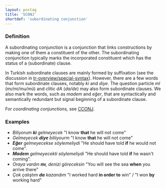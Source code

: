 ```yaml
---
layout: postag
title: 'SCONJ'
shortdef: 'subordinating conjunction'
---
```



### Definition

A subordinating conjunction is a conjunction that links constructions by making one of them a constituent of the other. 
The subordinating conjunction typically marks the incorporated constituent which has the status of a (subordinate) clause.

In Turkish subordinate clauses are mainly formed by suffixation (see the discussion in [tr-overview/special-syntax]()).
However, there are a few words that form subordinate clauses, notably _ki_ and _diye_.
The question particle _mI_ (_mı/mi/mu/mü_) and clitic _dA_ (_da/de_) may also form subordinate clauses.
We also mark the words, such as _madem_ and _eğer_, that are syntactically and semantically redundant but signal beginning of a subordinate clause.

For _coordinating conjunctions,_ see [CCONJ]().

### Examples

- _Biliyorum <b>ki</b> gelmeyecek_ "I know <b>that</b> he will not come"
- _Gelmeyecek <b>diye</b> biliiyourm_ "I know <b>that</b> he will not come"
- _<b>Eğer</b> gelmeyecekse söylemeliydi_ "He should have told <b>if</b> he would not come".
- _<b>Madem</b> gelmeyecekti söylemeliydi_ "He should have told <b>if</b> he wasn't coming".
- _Oraya vardın <b>mı</b>, denizi göreceksin_ "You will see the sea <b>when</b> you arrive there"
- _Çok çalıştım <b>da</b> kazandım_ "I worked hard <b>in order to</b> win" / "I won <b>by</b> working hard"
<!-- Interlanguage links updated Út zář 29 20:31:31 CEST 2020 -->
